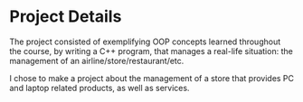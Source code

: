 # Project Details
The project consisted of exemplifying OOP concepts learned throughout the course, by writing a C++ program, that manages a real-life situation: the management of an airline/store/restaurant/etc.  
  
I chose to make a project about the management of a store that provides PC and laptop related products, as well as services.
